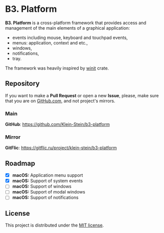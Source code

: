 # B3. Platform

**B3. Platform** is a cross-platform framework that provides access and management of the main elements of a graphical application:
- events including mouse, keyboard and touchpad events,
- menus: application, context and etc.,
- windows,
- notifications,
- tray.

The framework was heavily inspired by [winit][winit] crate.

## Repository

If you want to make a **Pull Request** or open a new **Issue**, please, make sure that you are on [GitHub.com][github], and not project's mirrors.

### Main

**GitHub**: https://github.com/Klein-Stein/b3-platform

### Mirror

**GitFlic**: https://gitflic.ru/project/klein-stein/b3-platform

## Roadmap

- [x] **macOS:** Application menu support
- [x] **macOS:** Support of system events
- [ ] **macOS:** Support of windows
- [ ] **macOS:** Support of modal windows
- [ ] **macOS:** Support of notifications

## License

This project is distributed under the [MIT license][license].

[winit]:
https://github.com/rust-windowing/winit
[github]:
https://github.com
[license]:
LICENSE